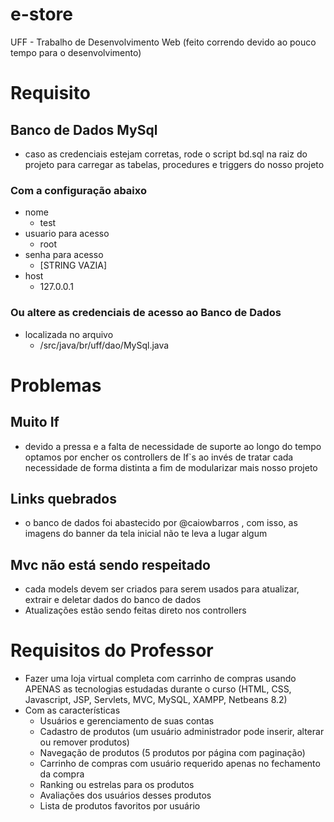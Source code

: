 # e-store
UFF - Trabalho de Desenvolvimento Web (feito correndo devido ao pouco tempo para o desenvolvimento)

# Requisito
## Banco de Dados MySql
* caso as credenciais estejam corretas, rode o script bd.sql na raiz do projeto para carregar as tabelas, procedures e triggers do nosso projeto
### Com a configuração abaixo
* nome
  * test
* usuario para acesso
  * root
* senha para acesso
  * [STRING VAZIA]
* host
  * 127.0.0.1
### Ou altere as credenciais de acesso ao Banco de Dados
* localizada no arquivo
  * /src/java/br/uff/dao/MySql.java

# Problemas
## Muito If
* devido a pressa e a falta de necessidade de suporte ao longo do tempo optamos por encher os controllers de If`s ao invés de tratar cada necessidade de forma distinta a fim de modularizar mais nosso projeto
## Links quebrados
* o banco de dados foi abastecido por @caiowbarros , com isso, as imagens do banner da tela inicial não te leva a lugar algum
## Mvc não está sendo respeitado
* cada models devem ser criados para serem usados para atualizar, extrair e deletar dados do banco de dados
* Atualizações estão sendo feitas direto nos controllers

# Requisitos do Professor
* Fazer uma loja virtual completa com carrinho de compras usando APENAS as tecnologias estudadas durante o curso (HTML, CSS, Javascript, JSP, Servlets, MVC, MySQL, XAMPP, Netbeans 8.2)
* Com as características
  * Usuários e gerenciamento de suas contas
  * Cadastro de produtos (um usuário administrador pode inserir, alterar ou remover produtos)
  * Navegação de produtos (5 produtos por página com paginação)
  * Carrinho de compras com usuário requerido apenas no fechamento da compra
  * Ranking ou estrelas para os produtos
  * Avaliações dos usuários desses produtos
  * Lista de produtos favoritos por usuário
